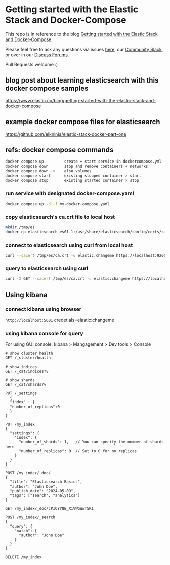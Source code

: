 # Getting started with the Elastic Stack and Docker-Compose

This repo is in reference to the blog [Getting started with the Elastic Stack and Docker-Compose](https://www.elastic.co/blog/getting-started-with-the-elastic-stack-and-docker-compose)

Please feel free to ask any questions via issues [here](https://github.com/elkninja/elastic-stack-docker-part-one/issues), our [Community Slack](https://ela.st/slack), or over in our [Discuss Forums](https://discuss.elastic.co/).

Pull Requests welcome :)

## blog post about learning elasticsearch with this docker compose samples

<https://www.elastic.co/blog/getting-started-with-the-elastic-stack-and-docker-compose>

## example docker compose files for elasticsearch

<https://github.com/elkninja/elastic-stack-docker-part-one>

## refs: docker compose commands

```bash
docker compose up         create + start service in dockercompose.yml
docker compose down       stop and remove containers + networks
docker compose down -v    also volumes
docker compose start      existing stopped container > start
docker compose stop       existing started container > stop
```

### run service with designated docker-compose.yaml

```bash
docker compose up -d -f my-docker-compose.yaml
```

### copy elasticsearch's ca.crt file to local host

```bash
mkdir /tmp/es
docker cp elasticsearch-es01-1:/usr/share/elasticsearch/config/certs/ca/ca.crt /tmp/es
```

### connect to elasticsearch using curl from local host

```bash
curl --cacert /tmp/es/ca.crt -u elastic:changeme https://localhost:9200
```

### query to elasticsearch using curl

```bash
curl -X GET --cacert /tmp/es/ca.crt -u elastic:changeme https://localhost:9200/<index>\?pretty
```

## Using kibana

### connect kibana using browser

`http://localhost:5601`
credetials=elastic:changeme

### using kibana console for query

For using GUI console,
kibana > Mangagement > Dev tools > Console

```text
# show cluster health
GET /_cluster/health

# show indices
GET /_cat/indices?v

# show shards
GET /_cat/shards?v

PUT /_settings
  {
  "index" : {
  "number_of_replicas":0
  }
}

PUT /my_index
{
  "settings": {
    "index": {
      "number_of_shards": 1,   // You can specify the number of shards here
      "number_of_replicas": 0  // Set to 0 for no replicas
    }
  }
}

POST /my_index/_doc/
{
  "title": "Elasticsearch Basics",
  "author": "John Doe",
  "publish_date": "2024-05-09",
  "tags": ["search", "analytics"]
}

GET /my_index/_doc/cPIOYY8B_XiVWGWwT5R1

POST /my_index/_search
{
  "query": {
    "match": {
      "author": "John Doe"
    }
  }
}

DELETE /my_index
```
